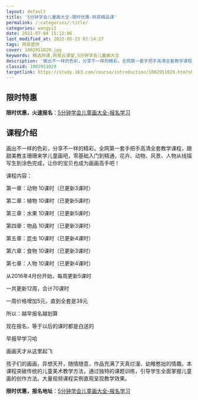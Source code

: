 ```yaml
---
layout: default
title: '5分钟学会儿童画大全-限时优惠-网易精品课'
permalink: /:categories/:title/
categories: wangyi2
date: 2021-07-04 15:12:06
last_modified_at: 2022-05-23 02:14:27
tags: 网易提供
cover: 1002951029.jpg
keywords: 精选网课,网易云课堂,5分钟学会儿童画大全
description: '画出不一样的色彩，分享不一样的精彩。全网第一套手把手高清全套教学课程，跟甜美教主珊珊来学儿童画吧，零基础入门到精通，花卉'
classid: 1002951029
targetlink: https://study.163.com/course/introduction/1002951029.htm?share=1&shareId=1025206652&utm_campaign=share&utm_medium=iphoneShare&utm_source=&utm_u=1025206652
---
```


## 限时特惠

**限时优惠，火速报名**：[5分钟学会儿童画大全-报名学习](https://study.163.com/course/introduction/1002951029.htm?share=1&shareId=1025206652&utm_campaign=share&utm_medium=iphoneShare&utm_source=&utm_u=1025206652)

## 课程介绍

画出不一样的色彩，分享不一样的精彩。全网第一套手把手高清全套教学课程，跟甜美教主珊珊来学儿童画吧，零基础入门到精通，花卉、动物、风景、人物从线描写生到涂色完成，让你的宝贝也成为画画高手吧！



课程内容：

第一章：动物 10课时（已更新3课时）

第二章：植物 10课时（已更新5课时）

第三章：水果 10课时（已更新5课时）

第四章：物品 10课时（已更新3课时）

第五章：昆虫 10课时（已更新4课时）

第六章：食物 10课时（已更新3课时）

第七章：人物 10课时（已更新4课时）



从2016年4月份开始，每周更新5课时

一共更新12周，合计70课时

一周价格增加5元，直到全套是38元

所以：越早报名越划算

现在报名，等于以后的课时都是白送的

早报早学习哈

画画天才从这里起飞



  孩子们的画画，异想天开，随情随意，作品充满了天真烂漫、幼稚憨拙的情趣。本课程突破传统的儿童美术教学方法，通过独特的课题训练，引导学生全面掌握儿童画的创作方法。大量视频课程实例直观呈现教学效果。

**限时优惠，报名地址**：[5分钟学会儿童画大全-报名学习](https://study.163.com/course/introduction/1002951029.htm?share=1&shareId=1025206652&utm_campaign=share&utm_medium=iphoneShare&utm_source=&utm_u=1025206652)

